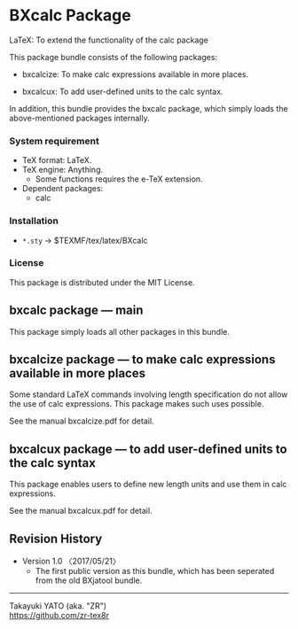 BXcalc Package
==============

LaTeX: To extend the functionality of the calc package

This package bundle consists of the following packages:

  * bxcalcize: To make calc expressions available in more places.

  * bxcalcux: To add user-defined units to the calc syntax.

In addition, this bundle provides the bxcalc package, which simply loads
the above-mentioned packages internally.

### System requirement

  * TeX format: LaTeX.
  * TeX engine: Anything.
      - Some functions requires the e-TeX extension.
  * Dependent packages:
      - calc

### Installation

  - `*.sty` → $TEXMF/tex/latex/BXcalc

### License

This package is distributed under the MIT License.

bxcalc package ― main
----------------------

This package simply loads all other packages in this bundle.

bxcalcize package ― to make calc expressions available in more places
----------------------------------------------------------------------

Some standard LaTeX commands involving length specification do not allow
the use of calc expressions. This package makes such uses possible.

See the manual bxcalcize.pdf for detail.

bxcalcux package ― to add user-defined units to the calc syntax
----------------------------------------------------------------

This package enables users to define new length units and use them in
calc expressions.

See the manual bxcalcux.pdf for detail.

Revision History
----------------

  * Version 1.0  〈2017/05/21〉
      - The first public version as this bundle, which has been seperated
        from the old BXjatool bundle.

--------------------
Takayuki YATO (aka. "ZR")  
https://github.com/zr-tex8r
